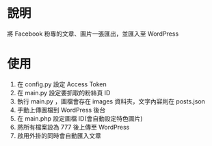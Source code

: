 # 說明

將 Facebook 粉專的文章、圖片一張匯出，並匯入至 WordPress

# 使用

1. 在 config.py 設定 Access Token 
2. 在 main.py 設定要抓取的粉絲頁 ID 
3. 執行 main.py ，圖檔會存在 images 資料夾，文字內容則在 posts.json
4. 手動上傳圖檔到 WordPress 後台
5. 在 main.php 設定圖檔 ID(會自動設定特色圖片)
6. 將所有檔案設為 777 後上傳至 WordPress
7. 啟用外掛的同時會自動匯入文章